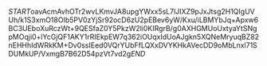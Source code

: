 $START$oavAcmAvhOTr2wvLKmvJA8upgYWxx5sL7lJIXZ9pJxJtsg2H1QIgUVUh/k1S3xmO18OIb5PV0zYjSr92ocD6zU2pEBev6yW/Kxu/iLBMYbJq+Apxw6BC3UEboXuRczWt+9QESfaZ0Y5PkzW2li0KIRgrB/g0AXHGMUoUxtyaYtSNgpMOqji0+lYcGjQF1AKY1rRIEkpEW7q362iOUqxIdUoAJgkn5XQNeMryuqBZ82nEHHhIdWRkKM+Dv0ssIEed0VQrYUbFfLQXxDVYKHkAVecDD9oMbLnxl71SDUMkUP/VxmgB7B62D54pzVt7vd2g$END$
